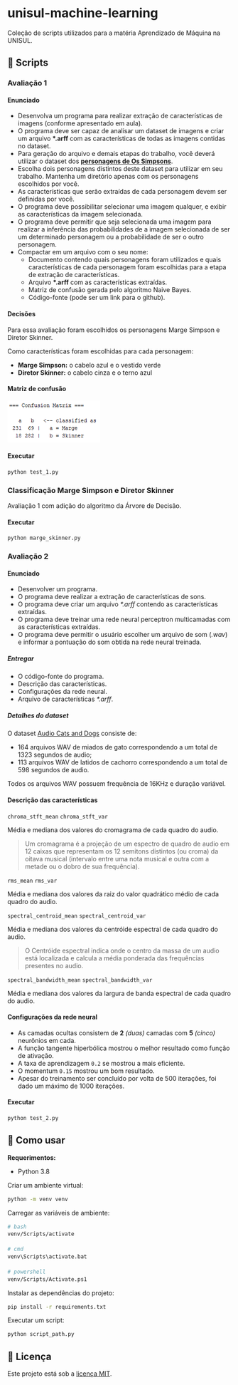 # unisul-machine-learning

Coleção de scripts utilizados para a matéria Aprendizado de Máquina na UNISUL.

## 📜 Scripts

### Avaliação 1

#### Enunciado

-   Desenvolva um programa para realizar extração de características de imagens (conforme apresentado em aula).
-   O programa deve ser capaz de analisar um dataset de imagens e criar um arquivo **\*.arff** com as características de todas as imagens contidas no dataset.
-   Para geração do arquivo e demais etapas do trabalho, você deverá utilizar o dataset dos **[personagens de Os Simpsons](https://www.kaggle.com/alexattia/the-simpsons-characters-dataset)**.
-   Escolha dois personagens distintos deste dataset para utilizar em seu trabalho. Mantenha um diretório apenas com os personagens escolhidos por você.
-   As características que serão extraídas de cada personagem devem ser definidas por você.
-   O programa deve possibilitar selecionar uma imagem qualquer, e exibir as características da imagem selecionada.
-   O programa deve permitir que seja selecionada uma imagem para realizar a inferência das probabilidades de a imagem selecionada de ser um determinado personagem ou a probabilidade de ser o outro personagem.
-   Compactar em um arquivo com o seu nome:
    -   Documento contendo quais personagens foram utilizados e quais características de cada personagem foram escolhidas para a etapa de extração de características.
    -   Arquivo **\*.arff** com as características extraídas.
    -   Matriz de confusão gerada pelo algoritmo Naive Bayes.
    -   Código-fonte (pode ser um link para o github).

#### Decisões

Para essa avaliação foram escolhidos os personagens Marge Simpson e Diretor Skinner.

Como características foram escolhidas para cada personagem:

-   **Marge Simpson:** o cabelo azul e o vestido verde
-   **Diretor Skinner:** o cabelo cinza e o terno azul

#### Matriz de confusão

![Confusion Matrix](/docs/test_1_confusion_matrix.png)

#### Executar

```sh
python test_1.py
```

### Classificação Marge Simpson e Diretor Skinner

Avaliação 1 com adição do algoritmo da Árvore de Decisão.

#### Executar

```sh
python marge_skinner.py
```

### Avaliação 2

#### Enunciado

- Desenvolver um programa.
- O programa deve realizar a extração de características de sons.
- O programa deve criar um arquivo *\*.arff* contendo as características extraídas.
- O programa deve treinar uma rede neural perceptron multicamadas com as características extraídas.
- O programa deve permitir o usuário escolher um arquivo de som (*.wav*) e informar a pontuação do som obtida na rede neural treinada.

##### Entregar

- O código-fonte do programa.
- Descrição das características.
- Configurações da rede neural.
- Arquivo de características *\*.arff*.

##### Detalhes do dataset

O dataset [Audio Cats and Dogs](https://www.kaggle.com/mmoreaux/audio-cats-and-dogs) consiste de:

- 164 arquivos WAV de miados de gato correspondendo a um total de 1323 segundos de audio;
- 113 arquivos WAV de latidos de cachorro correspondendo a um total de 598 segundos de audio.

Todos os arquivos WAV possuem frequência de 16KHz e duração variável.

#### Descrição das características

`chroma_stft_mean` `chroma_stft_var`

Média e mediana dos valores do cromagrama de cada quadro do audio.

> Um cromagrama é a projeção de um espectro de quadro de audio em 12 caixas que representam os 12 semitons distintos (ou croma) da oitava musical (intervalo entre uma nota musical e outra com a metade ou o dobro de sua frequência).

`rms_mean` `rms_var`

Média e mediana dos valores da raiz do valor quadrático médio de cada quadro do audio.

`spectral_centroid_mean` `spectral_centroid_var`

Média e mediana dos valores da centróide espectral de cada quadro do audio.

> O Centróide espectral indica onde o centro da massa de um audio está localizada e calcula a média ponderada das frequências presentes no audio.

`spectral_bandwidth_mean` `spectral_bandwidth_var`

Média e mediana dos valores da largura de banda espectral de cada quadro do audio.

#### Configurações da rede neural

- As camadas ocultas consistem de **2** *(duas)* camadas com **5** *(cinco)* neurônios em cada.
- A função tangente hiperbólica mostrou o melhor resultado como função de ativação.
- A taxa de aprendizagem `0.2` se mostrou a mais eficiente.
- O momentum `0.15` mostrou um bom resultado.
- Apesar do treinamento ser concluído por volta de 500 iterações, foi dado um máximo de 1000 iterações.

#### Executar

```sh
python test_2.py
```

## 🚀 Como usar

**Requerimentos:**

-   Python 3.8

Criar um ambiente virtual:

```sh
python -m venv venv
```

Carregar as variáveis de ambiente:

```sh
# bash
venv/Scripts/activate

# cmd
venv\Scripts\activate.bat

# powershell
venv/Scripts/Activate.ps1
```

Instalar as dependências do projeto:

```sh
pip install -r requirements.txt
```

Executar um script:

```sh
python script_path.py
```

## 🔑 Licença

Este projeto está sob a [licença MIT](LICENSE.md).
